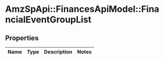 # AmzSpApi::FinancesApiModel::FinancialEventGroupList

## Properties
Name | Type | Description | Notes
------------ | ------------- | ------------- | -------------


